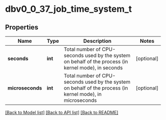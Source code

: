 # dbv0_0_37_job_time_system_t

## Properties
Name | Type | Description | Notes
------------ | ------------- | ------------- | -------------
**seconds** | **int** | Total number of CPU-seconds used by the system on behalf of the process (in kernel mode), in seconds | [optional] 
**microseconds** | **int** | Total number of CPU-seconds used by the system on behalf of the process (in kernel mode), in microseconds | [optional] 

[[Back to Model list]](../README.md#documentation-for-models) [[Back to API list]](../README.md#documentation-for-api-endpoints) [[Back to README]](../README.md)


